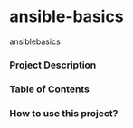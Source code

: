 # ansible-basics
ansiblebasics

### Project Description

### Table of Contents

### How to use this project?


